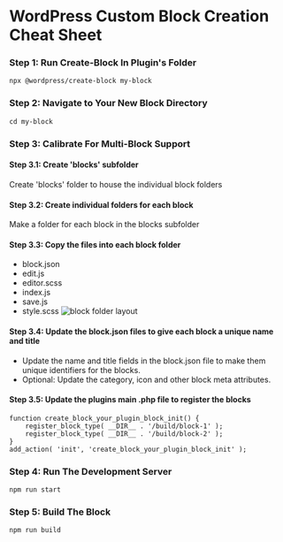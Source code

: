 # WordPress Custom Block Creation Cheat Sheet

### Step 1: Run Create-Block In Plugin's Folder
```
npx @wordpress/create-block my-block
```
### Step 2: Navigate to Your New Block Directory
```
cd my-block
```
### Step 3: Calibrate For Multi-Block Support
#### Step 3.1: Create 'blocks' subfolder
Create 'blocks' folder to house the individual block folders
#### Step 3.2: Create individual folders for each block
Make a folder for each block in the blocks subfolder
#### Step 3.3: Copy the files into each block folder
- block.json
- edit.js
- editor.scss
- index.js
- save.js
- style.scss
![block folder layout](https://i.stack.imgur.com/zgqDZ.png)

#### Step 3.4: Update the block.json files to give each block a unique name and title
- Update the name and title fields in the block.json file to make them unique identifiers for the blocks. 
- Optional: Update the category, icon and other block meta attributes.

#### Step 3.5: Update the plugins main .php file to register the blocks
```
function create_block_your_plugin_block_init() {
    register_block_type( __DIR__ . '/build/block-1' );
    register_block_type( __DIR__ . '/build/block-2' );
}
add_action( 'init', 'create_block_your_plugin_block_init' );
```

### Step 4: Run The Development Server
```
npm run start
```
### Step 5: Build The Block 
```
npm run build
```
